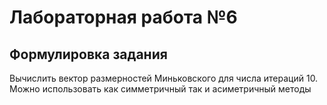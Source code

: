 # Лабораторная работа №6

## Формулировка задания
Вычислить вектор размерностей Миньковского для числа итераций 10. Можно использовать как симметричный так и асиметричный методы